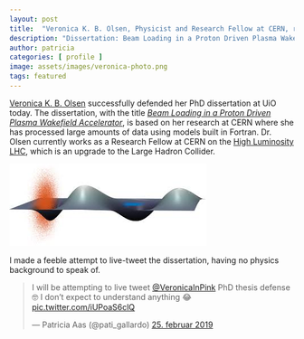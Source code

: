 ```yaml
---
layout: post
title:  "Veronica K. B. Olsen, Physicist and Research Fellow at CERN, receives her PhD at UiO"
description: "Dissertation: Beam Loading in a Proton Driven Plasma Wakefield Accelerator "
author: patricia
categories: [ profile ]
image: assets/images/veronica-photo.png
tags: featured
---
```

[Veronica K. B. Olsen][1] successfully defended her PhD dissertation at UiO today. The dissertation, with the title [*Beam Loading in a Proton Driven Plasma Wakefield Accelerator*][2], is based on her research at CERN where she has processed large amounts of data using models built in Fortran. Dr. Olsen currently works as a Research Fellow at CERN on the [High Luminosity LHC][3], which is an upgrade to the Large Hadron Collider.

<img src="/assets/images/veronica-phd.jpeg" alt=""  width="348" height="145">

I made a feeble attempt to live-tweet the dissertation, having no physics background to speak of.

<blockquote class="twitter-tweet" data-lang="no"><p lang="en" dir="ltr">I will be attempting to live tweet <a href="https://twitter.com/VeronicaInPink?ref_src=twsrc%5Etfw">@VeronicaInPink</a> PhD thesis defense 🤓 I don’t expect to understand anything 😂 <a href="https://t.co/iUPoaS6clQ">pic.twitter.com/iUPoaS6clQ</a></p>&mdash; Patricia Aas (@pati_gallardo) <a href="https://twitter.com/pati_gallardo/status/1100004594330013696?ref_src=twsrc%5Etfw">25. februar 2019</a></blockquote>
<script async src="https://platform.twitter.com/widgets.js" charset="utf-8"></script>

[1]: http://vkbo.net/
[2]: https://www.duo.uio.no/handle/10852/66865
[3]: http://hilumilhc.web.cern.ch/